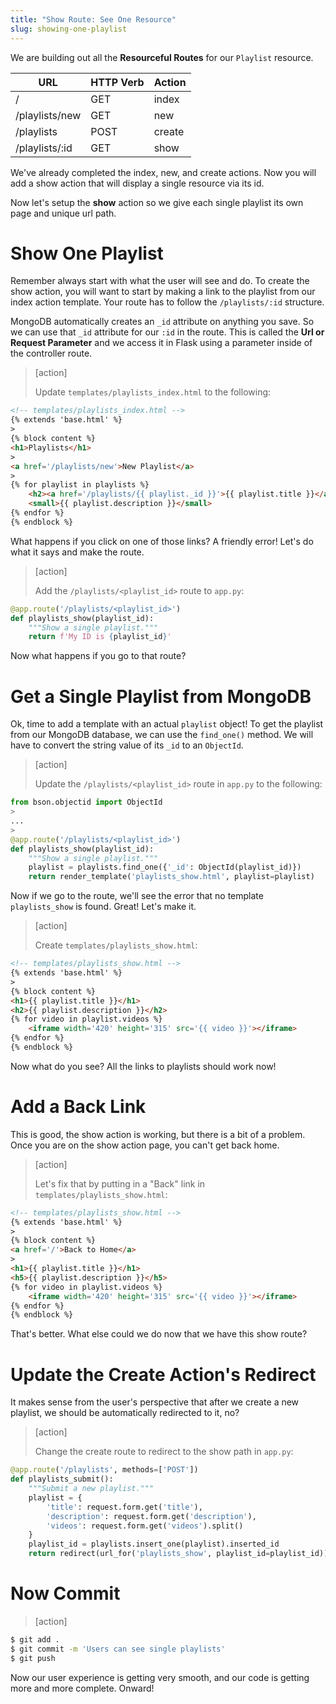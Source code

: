 ```yaml
---
title: "Show Route: See One Resource"
slug: showing-one-playlist
---
```


We are building out all the **Resourceful Routes** for our `Playlist` resource.

| URL              | HTTP Verb | Action  |
|------------------|-----------|---------|
| /                | GET       | index   |
| /playlists/new     | GET       | new     |
| /playlists         | POST      | create  |
| /playlists/:id     | GET       | show    |

We've already completed the index, new, and create actions. Now you will add a show action that will display a single resource via its id.

Now let's setup the **show** action so we give each single playlist its own page and unique url path.

# Show One Playlist

Remember always start with what the user will see and do. To create the show action, you will want to start by making a link to the playlist from our index action template. Your route has to follow the `/playlists/:id` structure.

MongoDB automatically creates an `_id` attribute on anything you save. So we can use that `_id` attribute for our `:id` in the route. This is called the **Url or Request Parameter** and we access it in Flask using a parameter inside of the controller route.

> [action]
>
> Update `templates/playlists_index.html` to the following:
>
```html
<!-- templates/playlists_index.html -->
{% extends 'base.html' %}
>
{% block content %}
<h1>Playlists</h1>
>
<a href='/playlists/new'>New Playlist</a>
>
{% for playlist in playlists %}
    <h2><a href='/playlists/{{ playlist._id }}'>{{ playlist.title }}</a></h2>
    <small>{{ playlist.description }}</small>
{% endfor %}
{% endblock %}
```

What happens if you click on one of those links? A friendly error! Let's do what it says and make the route.

> [action]
>
> Add the `/playlists/<playlist_id>` route to `app.py`:
>
```python
@app.route('/playlists/<playlist_id>')
def playlists_show(playlist_id):
    """Show a single playlist."""
    return f'My ID is {playlist_id}'
```

Now what happens if you go to that route?

# Get a Single Playlist from MongoDB

Ok, time to add a template with an actual `playlist` object! To get the playlist from our MongoDB database, we can use the `find_one()` method. We will have to convert the string value of its `_id` to an `ObjectId`.

> [action]
>
> Update the `/playlists/<playlist_id>` route in `app.py` to the following:
>
```python
from bson.objectid import ObjectId
>
...
>
@app.route('/playlists/<playlist_id>')
def playlists_show(playlist_id):
    """Show a single playlist."""
    playlist = playlists.find_one({'_id': ObjectId(playlist_id)})
    return render_template('playlists_show.html', playlist=playlist)
```

Now if we go to the route, we'll see the error that no template `playlists_show` is found. Great! Let's make it.

> [action]
>
> Create `templates/playlists_show.html`:
>
```html
<!-- templates/playlists_show.html -->
{% extends 'base.html' %}
>
{% block content %}
<h1>{{ playlist.title }}</h1>
<h2>{{ playlist.description }}</h2>
{% for video in playlist.videos %}
    <iframe width='420' height='315' src='{{ video }}'></iframe>
{% endfor %}
{% endblock %}
```

Now what do you see? All the links to playlists should work now!

# Add a Back Link

This is good, the show action is working, but there is a bit of a problem. Once you are on the show action page, you can't get back home.

> [action]
>
> Let's fix that by putting in a "Back" link in `templates/playlists_show.html`:
>
```html
<!-- templates/playlists_show.html -->
{% extends 'base.html' %}
>
{% block content %}
<a href='/'>Back to Home</a>
>
<h1>{{ playlist.title }}</h1>
<h5>{{ playlist.description }}</h5>
{% for video in playlist.videos %}
    <iframe width='420' height='315' src='{{ video }}'></iframe>
{% endfor %}
{% endblock %}
```

That's better. What else could we do now that we have this show route?

# Update the Create Action's Redirect

It makes sense from the user's perspective that after we create a new playlist, we should be automatically redirected to it, no?

> [action]
>
> Change the create route to redirect to the show path in `app.py`:
>
```python
@app.route('/playlists', methods=['POST'])
def playlists_submit():
    """Submit a new playlist."""
    playlist = {
        'title': request.form.get('title'),
        'description': request.form.get('description'),
        'videos': request.form.get('videos').split()
    }
    playlist_id = playlists.insert_one(playlist).inserted_id
    return redirect(url_for('playlists_show', playlist_id=playlist_id))
```

# Now Commit

> [action]
>
>
```bash
$ git add .
$ git commit -m 'Users can see single playlists'
$ git push
```

Now our user experience is getting very smooth, and our code is getting more and more complete. Onward!
